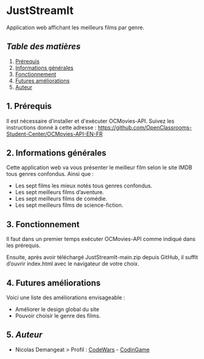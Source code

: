# JustStreamIt
Application web affichant les meilleurs films par genre.

## *Table des matières*
1. [Prérequis](#1-prérequis)
2. [Informations générales](#2-informations-générales)   
3. [Fonctionnement](#3-fonctionnement)
4. [Futures améliorations](#4-futures-améliorations)
5. [Auteur](#5-auteur)

## 1. Prérequis
Il est nécessaire d’installer et d'exécuter OCMovies-API.
Suivez les instructions donné à cette adresse : 
https://github.com/OpenClassrooms-Student-Center/OCMovies-API-EN-FR

## 2. Informations générales
Cette application web va vous présenter le meilleur film selon le site IMDB tous genres confondus.
Ainsi que : 
- Les sept films les mieux notés tous genres confondus.
- Les sept meilleurs films d’aventure.
- Les sept meilleurs films de comédie.
- Les sept meilleurs films de science-fiction.

## 3. Fonctionnement
Il faut dans un premier temps exécuter OCMovies-API comme indiqué dans les prérequis.

Ensuite, après avoir téléchargé JustStreamIt-main.zip depuis GitHub, il suffit d’ouvrir index.html avec le navigateur de votre choix.

## 4. Futures améliorations
Voici une liste des améliorations envisageable :
- Améliorer le design global du site
- Pouvoir choisir le genre des films.

## 5. *Auteur*
- Nicolas Demangeat > Profil : [CodeWars](https://www.codewars.com/users/Morkai) - [CodinGame](https://www.codingame.com/profile/12632339c7b1539aedc9bb480ed2cac44538993)
